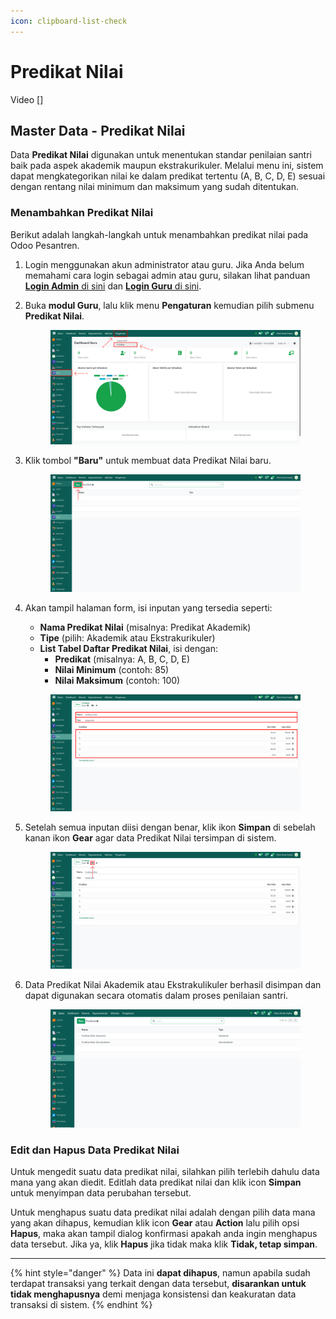 ```yaml
---
icon: clipboard-list-check
---
```


# Predikat Nilai

Video \[]

## Master Data - Predikat Nilai

Data **Predikat Nilai** digunakan untuk menentukan standar penilaian santri baik pada aspek akademik maupun ekstrakurikuler. Melalui menu ini, sistem dapat mengkategorikan nilai ke dalam predikat tertentu (A, B, C, D, E) sesuai dengan rentang nilai minimum dan maksimum yang sudah ditentukan.

### Menambahkan Predikat Nilai

Berikut adalah langkah-langkah untuk menambahkan predikat nilai pada Odoo Pesantren.

1. Login menggunakan akun administrator atau guru. Jika Anda belum memahami cara login sebagai admin atau guru, silakan lihat panduan [**Login Admin** di sini](../../panduan-login/login-admin.md) dan [**Login Guru** di sini](../../setup-and-konfigurasi/panduan-login/login-guru.md).
2.  Buka **modul Guru**, lalu klik menu **Pengaturan** kemudian pilih submenu **Predikat Nilai**.

    <figure><img src="../../.gitbook/assets/images-290.png" alt=""><figcaption></figcaption></figure>


3.  Klik tombol **"Baru"** untuk membuat data Predikat Nilai baru.

    <figure><img src="../../.gitbook/assets/images-291.png" alt=""><figcaption></figcaption></figure>


4.  Akan tampil halaman form, isi inputan yang tersedia seperti:

    * **Nama Predikat Nilai** (misalnya: Predikat Akademik)
    * **Tipe** (pilih: Akademik atau Ekstrakurikuler)
    * **List Tabel Daftar Predikat Nilai**, isi dengan:
      * **Predikat** (misalnya: A, B, C, D, E)
      * **Nilai Minimum** (contoh: 85)
      * **Nilai Maksimum** (contoh: 100)

    <figure><img src="../../.gitbook/assets/images-292.png" alt=""><figcaption></figcaption></figure>


5.  Setelah semua inputan diisi dengan benar, klik ikon **Simpan** di sebelah kanan ikon **Gear** agar data Predikat Nilai tersimpan di sistem.

    <figure><img src="../../.gitbook/assets/images-293.png" alt=""><figcaption></figcaption></figure>


6.  Data Predikat Nilai Akademik atau Ekstrakulikuler berhasil disimpan dan dapat digunakan secara otomatis dalam proses penilaian santri.

    <figure><img src="../../.gitbook/assets/image (83).png" alt=""><figcaption></figcaption></figure>

### Edit dan Hapus Data Predikat Nilai

Untuk mengedit suatu data predikat nilai, silahkan pilih terlebih dahulu data mana yang akan diedit. Editlah data predikat nilai dan klik icon **Simpan** untuk menyimpan data perubahan tersebut.

Untuk menghapus suatu data predikat nilai adalah dengan pilih data mana yang akan dihapus, kemudian klik icon **Gear** atau **Action** lalu pilih opsi **Hapus**, maka akan tampil dialog konfirmasi apakah anda ingin menghapus data tersebut. Jika ya, klik **Hapus** jika tidak maka klik **Tidak, tetap simpan**.

***

{% hint style="danger" %}
Data ini **dapat dihapus**, namun apabila sudah terdapat transaksi yang terkait dengan data tersebut, **disarankan untuk tidak menghapusnya** demi menjaga konsistensi dan keakuratan data transaksi di sistem.
{% endhint %}
